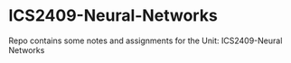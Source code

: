 # ICS2409-Neural-Networks
Repo contains some notes and assignments for the Unit: ICS2409-Neural Networks
